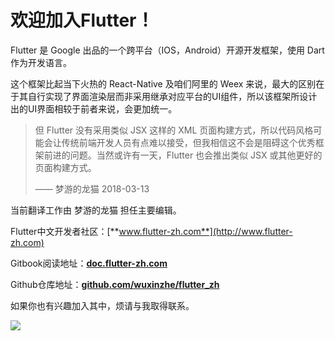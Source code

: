 # 欢迎加入Flutter！

Flutter 是 Google 出品的一个跨平台（IOS，Android）开源开发框架，使用 Dart 作为开发语言。

这个框架比起当下火热的 React-Native 及咱们阿里的 Weex 来说，最大的区别在于其自行实现了界面渲染层而非采用继承对应平台的UI组件，所以该框架所设计出的UI界面相较于前者来说，会更加统一。

> 但 Flutter 没有采用类似 JSX 这样的 XML 页面构建方式，所以代码风格可能会让传统前端开发人员有点难以接受，但我相信这不会是阻碍这个优秀框架前进的问题。当然或许有一天，Flutter 也会推出类似 JSX 或其他更好的页面构建方式。
>
> —— 梦游的龙猫 2018-03-13

当前翻译工作由 梦游的龙猫 担任主要编辑。

Flutter中文开发者社区：[**www.flutter-zh.com**](http://www.flutter-zh.com)

Gitbook阅读地址：[**doc.flutter-zh.com**](https://doc.flutter-zh.com)

Github仓库地址：[**github.com/wuxinzhe/flutter\_zh**](https://github.com/wuxinzhe/flutter_zh.git)

如果你也有兴趣加入其中，烦请与我取得联系。

![](/assets/WechatIMG4.jpeg)

